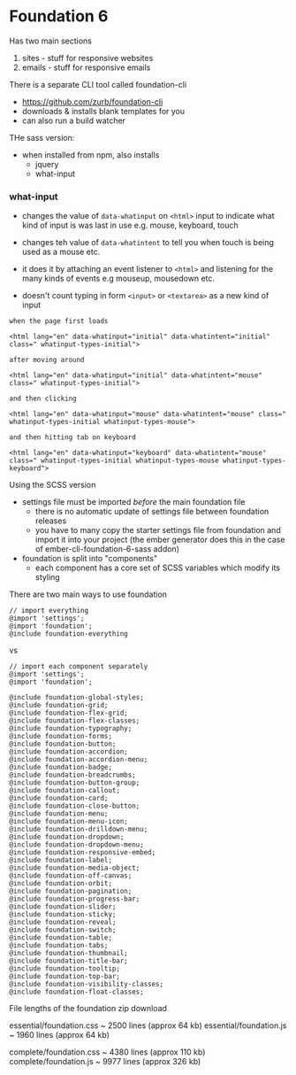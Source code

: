 # Foundation 6

Has two main sections

1. sites - stuff for responsive websites
2. emails - stuff for responsive emails

There is a separate CLI tool called foundation-cli

- https://github.com/zurb/foundation-cli
- downloads & installs blank templates for you
- can also run a build watcher

THe sass version:

- when installed from npm, also installs
    - jquery
    - what-input

### what-input

- changes the value of `data-whatinput` on `<html>` input to indicate what kind
  of input is was last in use e.g. mouse, keyboard, touch
- changes teh value of `data-whatintent` to tell you when touch is being used as
  a mouse etc.
- it does it by attaching an event listener to `<html>` and listening for the
  many kinds of events e.g mouseup, mousedown etc.

- doesn't count typing in form `<input>` or `<textarea>` as a new kind of input

```
when the page first loads

<html lang="en" data-whatinput="initial" data-whatintent="initial" class=" whatinput-types-initial">

after moving around

<html lang="en" data-whatinput="initial" data-whatintent="mouse" class=" whatinput-types-initial">

and then clicking

<html lang="en" data-whatinput="mouse" data-whatintent="mouse" class=" whatinput-types-initial whatinput-types-mouse">

and then hitting tab on keyboard

<html lang="en" data-whatinput="keyboard" data-whatintent="mouse" class=" whatinput-types-initial whatinput-types-mouse whatinput-types-keyboard">
```

Using the SCSS version

- settings file must be imported _before_ the main foundation file
    - there is no automatic update of settings file between foundation releases
    - you have to many copy the starter settings file from foundation and import
      it into your project (the ember generator does this in the case of
      ember-cli-foundation-6-sass addon)
- foundation is split into "components"
    - each component has a core set of SCSS variables which modify its styling

There are two main ways to use foundation

```
// import everything
@import 'settings';
@import 'foundation';
@include foundation-everything
```

vs

```
// import each component separately
@import 'settings';
@import 'foundation';

@include foundation-global-styles;
@include foundation-grid;
@include foundation-flex-grid;
@include foundation-flex-classes;
@include foundation-typography;
@include foundation-forms;
@include foundation-button;
@include foundation-accordion;
@include foundation-accordion-menu;
@include foundation-badge;
@include foundation-breadcrumbs;
@include foundation-button-group;
@include foundation-callout;
@include foundation-card;
@include foundation-close-button;
@include foundation-menu;
@include foundation-menu-icon;
@include foundation-drilldown-menu;
@include foundation-dropdown;
@include foundation-dropdown-menu;
@include foundation-responsive-embed;
@include foundation-label;
@include foundation-media-object;
@include foundation-off-canvas;
@include foundation-orbit;
@include foundation-pagination;
@include foundation-progress-bar;
@include foundation-slider;
@include foundation-sticky;
@include foundation-reveal;
@include foundation-switch;
@include foundation-table;
@include foundation-tabs;
@include foundation-thumbnail;
@include foundation-title-bar;
@include foundation-tooltip;
@include foundation-top-bar;
@include foundation-visibility-classes;
@include foundation-float-classes;
```

File lengths of the foundation zip download

essential/foundation.css ~ 2500 lines (approx 64 kb) essential/foundation.js ~
1960 lines (approx 64 kb)

complete/foundation.css ~ 4380 lines (approx 110 kb) complete/foundation.js ~
9977 lines (approx 326 kb)
